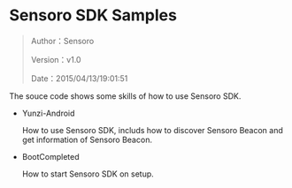 # Sensoro SDK Samples

>  Author：Sensoro
>
>  Version：v1.0 
>  
>  Date：2015/04/13/19:01:51

The souce code shows some skills of how to use Sensoro SDK.

- Yunzi-Android

	How to use Sensoro SDK, includs how to discover Sensoro Beacon and get information of Sensoro Beacon.
		
- BootCompleted

	How to start Sensoro SDK on setup.

